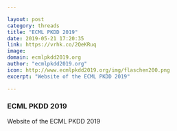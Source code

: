 ```yaml
---

layout: post
category: threads
title: "ECML PKDD 2019"
date: 2019-05-21 17:20:35
link: https://vrhk.co/2QeKRuq
image: 
domain: ecmlpkdd2019.org
author: "ecmlpkdd2019.org"
icon: http://www.ecmlpkdd2019.org/img/flaschen200.png
excerpt: "Website of the ECML PKDD 2019"

---
```


### ECML PKDD 2019

Website of the ECML PKDD 2019